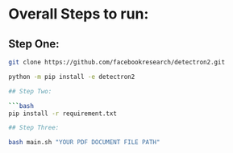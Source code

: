 # Overall Steps to run:

## Step One:

```bash
git clone https://github.com/facebookresearch/detectron2.git

python -m pip install -e detectron2

## Step Two:

```bash
pip install -r requirement.txt

## Step Three:

bash main.sh "YOUR PDF DOCUMENT FILE PATH"
